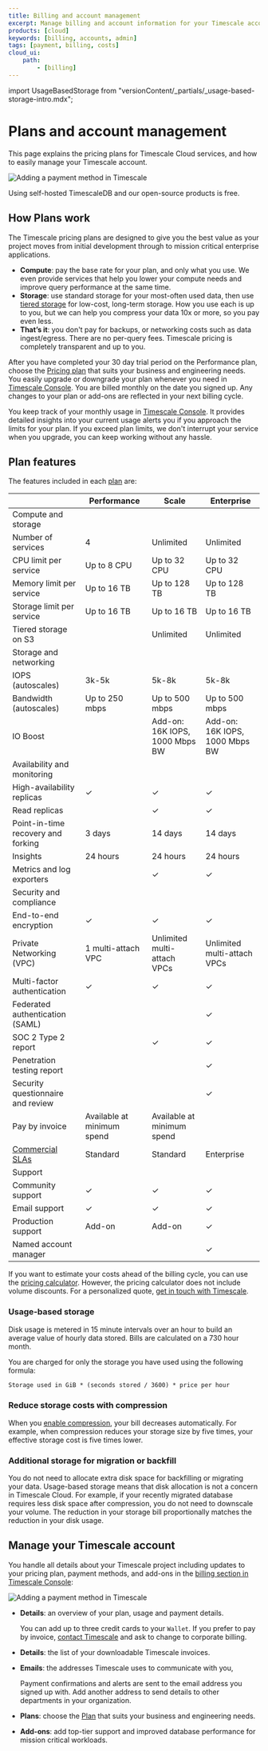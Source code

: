```yaml
---
title: Billing and account management
excerpt: Manage billing and account information for your Timescale account
products: [cloud]
keywords: [billing, accounts, admin]
tags: [payment, billing, costs]
cloud_ui:
    path:
        - [billing]
---
```


import UsageBasedStorage from "versionContent/_partials/_usage-based-storage-intro.mdx";

# Plans and account management

This page explains the pricing plans for Timescale Cloud services, and how to easily manage your 
Timescale account. 

<img class="main-content__illustration"
src="https://assets.timescale.com/docs/images/timescale-plans.png"
alt="Adding a payment method in Timescale"/>

Using self-hosted TimescaleDB and our open-source products is free.  

## How Plans work

The Timescale pricing plans are designed to give you the best value as your project moves from initial development
through to mission critical enterprise applications. 

* **Compute**: pay the base rate for your plan, and only what you use. We even provide services that help you 
     lower your compute needs and improve query performance at the same time.
* **Storage**: use standard storage for your most-often used data, then use [tiered storage][data-tiering] for 
    low-cost, long-term storage. How you use each is up to you, but we can help you compress your data 10x 
    or more, so you pay even less.
* **That’s it**: you don't pay for backups, or networking costs such as data ingest/egress. There are no per-query
    fees. Timescale pricing is completely transparent and up to you.

After you have completed your 30 day trial period on the Performance plan, choose the [Pricing plan](#pricing-plans) 
that suits your business and engineering needs. You easily upgrade or downgrade your plan whenever you need in 
[Timescale Console][cloud-login]. You are billed monthly on the date you signed up. Any changes to your plan or 
add-ons are reflected in your next billing cycle.

You keep track of your monthly usage in [Timescale Console][cloud-billing]. It provides detailed insights 
into your current usage alerts you if you approach the limits for your plan. If you exceed plan limits, we don't 
interrupt your service when you upgrade, you can keep working without any hassle.


## Plan features

The features included in each [plan][pricing-plans] are:

|                                    | Performance   | Scale                                | Enterprise |
|------------------------------------|---------------|--------------------------------------|-----------|
| Compute and storage                |               |                                      |           |
| Number of services	                | 4	            | Unlimited	                           |Unlimited|
| CPU limit per service              | 	Up to 8 CPU	 | Up to 32 CPU	                        | Up to 32 CPU | 
| Memory limit per service           | 	Up to 16 TB  | 	Up to 128 TB                        | 	Up to 128 TB | 
| Storage limit per service	         | Up to 16 TB	  | Up to 16 TB	                         | Up to 16 TB | 
| Tiered storage on S3	              |               | 	Unlimited	                          | Unlimited |
| Storage and networking             |               |                                      |
| IOPS (autoscales)                  | 	3k-5k	       | 5k-8k	                               | 5k-8k | 
| Bandwidth (autoscales)	            | Up to 250 mbps | 	Up to 500 mbps                      | 	Up to 500 mbps | 
| IO Boost	                          |               | 	Add-on: <br/>16K IOPS, 1000 Mbps BW	 | Add-on: <br/>16K IOPS, 1000 Mbps BW | 
| Availability and monitoring        |   ||
| High-availability replicas         |  ✓              |✓ |✓ |
| Read replicas		                    |               |✓ |✓ |
| Point-in-time recovery and forking | 	3 days       |14 days|14 days|
| Insights                           | 24 hours      |24 hours|24 hours|
| Metrics and log exporters	         |               |✓|✓|
| Security and compliance            ||||
| End-to-end encryption              |✓|✓|✓|
| Private Networking (VPC)           | 1 multi-attach VPC	| Unlimited multi-attach VPCs| 	Unlimited multi-attach VPCs| 
| Multi-factor authentication        |✓|✓|✓|
| Federated authentication (SAML)			 |||✓|
| SOC 2 Type 2 report		              ||✓|✓|
| Penetration testing report         |||✓|			
| Security questionnaire and review  |||✓|			
| Pay by invoice                     |	Available at minimum spend	|Available at minimum spend|
| [Commercial SLAs][commercial-sla]  |	Standard|	Standard|	Enterprise|
| Support||||
| Community support|✓|✓|✓|
| Email support|✓|✓|✓|
| Production support| 	Add-on| 	Add-on|✓|
| Named account manager|||✓|


If you want to estimate your costs ahead of the billing cycle, you can use the
[pricing calculator](http://timescale.com/pricing/calculator).
However, the pricing calculator does not include volume discounts. For a
personalized quote, [get in touch with Timescale](https://www.timescale.com/contact).


### Usage-based storage

<UsageBasedStorage />

Disk usage is metered in 15 minute intervals over an hour to build an average
value of hourly data stored. Bills are calculated on a 730 hour month.

You are charged for only the storage you have used using the following formula:

```txt
Storage used in GiB * (seconds stored / 3600) * price per hour
```

### Reduce storage costs with compression

When you [enable compression][compression], your bill decreases automatically. 
For example, when compression reduces your storage size by five times, your effective 
storage cost is five times lower. 

### Additional storage for migration or backfill

You do not need to allocate extra disk space for backfilling or migrating your
data. Usage-based storage means that disk allocation is not a concern in
Timescale Cloud. For example, if your recently migrated database requires less disk
space after compression, you do not need to downscale your volume. The reduction
in your storage bill proportionally matches the reduction in your disk usage.

## Manage your Timescale account

You handle all details about your Timescale project including updates to your pricing plan, 
payment methods, and add-ons in the [billing section in Timescale Console][cloud-billing]:

<img class="main-content__illustration"
src="https://assets.timescale.com/docs/images/timescale-console-billing.png"
alt="Adding a payment method in Timescale"/>

- **Details**: an overview of your plan, usage and payment details.

  You can add up to three credit cards to your `Wallet`. If you prefer to pay by invoice, 
  [contact Timescale](https://www.timescale.com/contact/) and ask to change to corporate 
  billing.

- **Details**: the list of your downloadable Timescale invoices.
- **Emails**: the addresses Timescale uses to communicate with you,

  Payment confirmations and alerts are sent to the email address you signed up with.
  Add another address to send details to other departments in your organization. 

- **Plans**: choose the [Plan](#pricing-plans) that suits your business 
  and engineering needs.

- **Add-ons**: add top-tier support and improved database performance for mission critical workloads.  

[cloud-login]: https://console.cloud.timescale.com/
[compression]: /use-timescale/:currentVersion:/compression/
[data-tiering]: /use-timescale/:currentVersion:/data-tiering/
[cloud-billing]: https://console.cloud.timescale.com/dashboard/billing/details
[commercial-sla]: https://www.timescale.com/legal/timescale-cloud-terms-of-service
[pricing-plans]: https://www.timescale.com/pricing